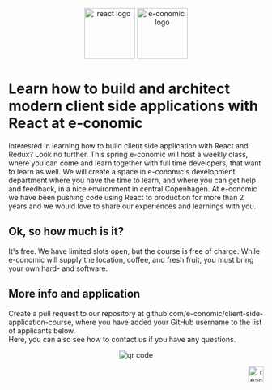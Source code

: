 <p align="center">
<img height="100" src="https://www.wagonhq.com/images/posts/react.png" alt="react logo">
<img width="100" height="100" src="http://ordrestyring.dk/wp-content/uploads/2015/05/e-conomic_ny.jpg" alt="e-conomic logo">
</p>

# Learn how to build and architect modern client side applications with React at e-conomic
Interested in learning how to build client side application with React and Redux?  Look no further. This spring e-conomic will host a weekly class, where you can come and learn together with full time developers, that want to learn as well. We will create a space in e-conomic's development department where you have the time to learn, and where you can get help and feedback, in a nice environment in central Copenhagen. At e-conomic we have been pushing code using React to production for more than 2 years and we would love to share our experiences and learnings with you.

## Ok, so how much is it?
It's free. We have limited slots open, but the course is free of charge. While e-conomic will supply the location, coffee, and fresh fruit, you must bring your own hard- and software.

## More info and application
Create a pull request to our repository at github.com/e-conomic/client-side-application-course, where you have added your GitHub username to the list of applicants below.  
Here, you can also see how to contact us if you have any questions.

<p align="center">
<img src='https://chart.googleapis.com/chart?cht=qr&chl=https%3A%2F%2Fgithub.com%2Fe-conomic%2Fclient-side-application-course&chs=180x180&choe=UTF-8&chld=L|2' rel='nofollow' alt='qr code'>
</p>
<p align="right">
<img height="30" src="https://www.e-conomic.dk/sites/all/themes/eco2014/images/e-conomic-logo-dark.svg" alt="react logo">
</p>
